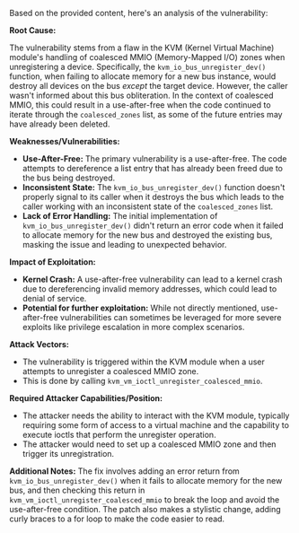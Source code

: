 Based on the provided content, here's an analysis of the vulnerability:

**Root Cause:**

The vulnerability stems from a flaw in the KVM (Kernel Virtual Machine) module's handling of coalesced MMIO (Memory-Mapped I/O) zones when unregistering a device. Specifically, the `kvm_io_bus_unregister_dev()` function, when failing to allocate memory for a new bus instance, would destroy all devices on the bus *except* the target device. However, the caller wasn't informed about this bus obliteration. In the context of coalesced MMIO, this could result in a use-after-free when the code continued to iterate through the `coalesced_zones` list, as some of the future entries may have already been deleted.

**Weaknesses/Vulnerabilities:**

*   **Use-After-Free:** The primary vulnerability is a use-after-free. The code attempts to dereference a list entry that has already been freed due to the bus being destroyed.
*   **Inconsistent State:** The `kvm_io_bus_unregister_dev()` function doesn't properly signal to its caller when it destroys the bus which leads to the caller working with an inconsistent state of the `coalesced_zones` list.
*   **Lack of Error Handling:** The initial implementation of  `kvm_io_bus_unregister_dev()`  didn't return an error code when it failed to allocate memory for the new bus and destroyed the existing bus, masking the issue and leading to unexpected behavior.

**Impact of Exploitation:**

*   **Kernel Crash:** A use-after-free vulnerability can lead to a kernel crash due to dereferencing invalid memory addresses, which could lead to denial of service.
*   **Potential for further exploitation:** While not directly mentioned, use-after-free vulnerabilities can sometimes be leveraged for more severe exploits like privilege escalation in more complex scenarios.

**Attack Vectors:**

*   The vulnerability is triggered within the KVM module when a user attempts to unregister a coalesced MMIO zone.
*   This is done by calling `kvm_vm_ioctl_unregister_coalesced_mmio`.

**Required Attacker Capabilities/Position:**

*   The attacker needs the ability to interact with the KVM module, typically requiring some form of access to a virtual machine and the capability to execute ioctls that perform the unregister operation.
*   The attacker would need to set up a coalesced MMIO zone and then trigger its unregistration.

**Additional Notes:**
The fix involves adding an error return from `kvm_io_bus_unregister_dev()` when it fails to allocate memory for the new bus, and then checking this return in `kvm_vm_ioctl_unregister_coalesced_mmio` to break the loop and avoid the use-after-free condition.
The patch also makes a stylistic change, adding curly braces to a for loop to make the code easier to read.